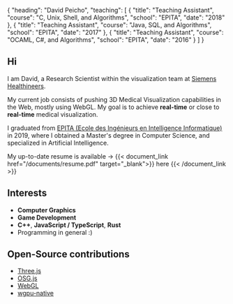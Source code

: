{
  "heading": "David Peicho",
  "teaching": [
    {
      "title": "Teaching Assistant",
      "course": "C, Unix, Shell, and Algorithms",
      "school": "EPITA",
      "date": "2018"
    },
    {
      "title": "Teaching Assistant",
      "course": "Java, SQL, and Algorithms",
      "school": "EPITA",
      "date": "2017"
    },
    {
      "title": "Teaching Assistant",
      "course": "OCAML, C#, and Algorithms",
      "school": "EPITA",
      "date": "2016"
    }
  ]
}

## Hi

I am David, a Research Scientist within the visualization team at
[Siemens Healthineers](https://www.siemens-healthineers.com/).

My current job consists of pushing 3D Medical Visualization
capabilities in the Web, mostly using WebGL. My goal is to achieve **real-time** or close to **real-time** medical visualization.


I graduated from [EPITA (Ecole des Ingénieurs en Intelligence Informatique)](https://www.epita.fr/en) in 2019,
where I obtained a Master's degree in Computer Science, and specialized in Artificial Intelligence.

My up-to-date resume is available →
{{< document_link href="/documents/resume.pdf" target="_blank">}}
here
{{< /document_link >}}

## Interests

* **Computer Graphics**
* **Game Development**
* **C++**, **JavaScript / TypeScript**, **Rust**
* Programming in general :)


## Open-Source contributions

* [Three.js](https://github.com/mrdoob/three.js/)
* [OSG.js](https://github.com/cedricpinson/osgjs)
* [WebGL](https://github.com/KhronosGroup/WebGL)
* [wgpu-native](https://github.com/gfx-rs/wgpu-native/)

